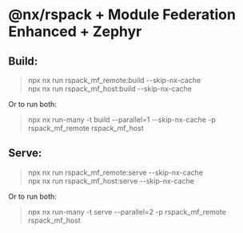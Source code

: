 # @nx/rspack + Module Federation Enhanced + Zephyr

## Build:

> npx nx run rspack_mf_remote:build --skip-nx-cache  
> npx nx run rspack_mf_host:build --skip-nx-cache

Or to run both:

> npx nx run-many -t build --parallel=1 --skip-nx-cache -p rspack_mf_remote rspack_mf_host

## Serve:

> npx nx run rspack_mf_remote:serve --skip-nx-cache  
> npx nx run rspack_mf_host:serve --skip-nx-cache

Or to run both:

> npx nx run-many -t serve --parallel=2 -p rspack_mf_remote rspack_mf_host
